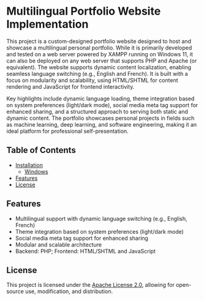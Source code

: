 # Multilingual Portfolio Website Implementation

This project is a custom-designed portfolio website designed to host and showcase a multilingual personal portfolio. While it is primarily developed and tested on a web server powered by XAMPP running on Windows 11, it can also be deployed on any web server that supports PHP and Apache (or equivalent). The website supports dynamic content localization, enabling seamless language switching (e.g., English and French). It is built with a focus on modularity and scalability, using HTML/SHTML for content rendering and JavaScript for frontend interactivity.

Key highlights include dynamic language loading, theme integration based on system preferences (light/dark mode), social media meta tag support for enhanced sharing, and a structured approach to serving both static and dynamic content. The portfolio showcases personal projects in fields such as machine learning, deep learning, and software engineering, making it an ideal platform for professional self-presentation.

## Table of Contents

- [Installation](#Installation)
  - [Windows](https://github.com/SebastienKeroack/sebastienkeroack/blob/main/docs/INSTALLATION-GUIDE-FOR-WINDOWS.md "Installation on Windows")
- [Features](#Features)
- [License](#License)

## Features

- Multilingual support with dynamic language switching (e.g., English, French)
- Theme integration based on system preferences (light/dark mode)
- Social media meta tag support for enhanced sharing
- Modular and scalable architecture
- Backend: PHP; Frontend: HTML/SHTML and JavaScript

## License

This project is licensed under the [Apache License 2.0](LICENSE), allowing for open-source use, modification, and distribution.
